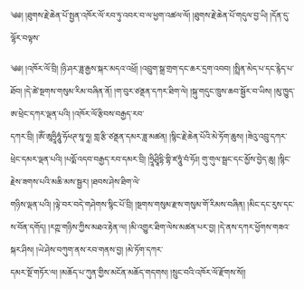 ﻿  
༄༅། །ཐུགས་རྗེ་ཆེན་པོ་སྤྱན་འཁོར་ལོ་རབ་ཏུ་འབར་བ་ལ་ཕྱག་འཚལ་ལོ། །ཐུགས་རྗེ་ཆེན་པོ་གདུལ་བྱ་ཡི། །དོན་དུ་ལྷོར་བལྟས་  
  
༄༅། །འཁོར་ལོ་བྲི། །ཉི་ཤར་ཟླ་རྒྱས་སྐར་མདའ་འཕྲོ། །འབྲུག་སྒྲ་གྲག་དང་ཆར་དྲག་འབབ། །སྤྲིན་མེད་པ་དང་རྙེད་པ་ཐོབ། །དེ་ཚེ་སྔགས་གསུམ་རིམ་བཞིན་ནོ། །ག་བུར་ཙནྡན་དཀར་ཐིག་ལེ། །སྐུ་གདུང་ཁྲུས་ཆབ་སྦྱོར་བ་ཡིས། །མུ་ཁྱུད་ཨ་ཕྲེང་དཀར་ལྡན་པའི། །འཁོར་ལོ་རྩིབས་བརྒྱད་རབ་  
དཀར་བྲི། །ཨོཾ་ཨཱཧྲཱིཧཱུཾ་ཧོཕཊ་སཱ་ཧཱ། གླ་རྩི་ཙནྡན་དམར་ཟླ་མཚན། །སྙིང་རྗེ་ཆེན་པོའི་མེ་ཏོག་ཆུས། །ཟེའུ་འབྲུ་དཀར་ཕྲེང་དམར་ལྡན་པའི། །པདྨོ་འདབ་བརྒྱད་རབ་དམར་བྲི། །ཧྲཱིཤྲཱིདྷི་གྷི་ཛཧཱུཾ་བཾ་ཧོཿ། གུ་གུལ་སྦྲང་དང་མྱོས་བྱེད་ཆུ། །སྙིང་རྗེས་ཟགས་པའི་མཆི་མས་སྦྱར། །ཐབས་ཤེས་ཐིག་ལེ་  
གཉིས་ལྡན་པའི། །ལྟེ་བར་བདེ་གཤེགས་སྙིང་པོ་བྲི། །སྔགས་གསུམ་རྫས་གསུམ་གོ་རིམས་བཞིན། །མིང་དང་རུས་དང་ས་བོན་དགོད། །རཀྵ་གཉིས་ཀྱིས་མཐའ་རྟེན་ལ། །མི་འགྱུར་ཐིག་ལེས་མཚན་པར་བྱ། །དེ་ནས་དཀར་ཕྱོགས་གཟའ་སྐར་ཤིས། །ཡེ་ཤེས་བཀུག་ནས་རབ་གནས་བྱ། །མེ་ཏོག་དཀར་  
དམར་སྔོ་གཏོར་ལ། །མཆོད་པ་ཀུན་གྱིས་མངོན་མཆོད་གདགས། །སྲུང་བའི་འཁོར་ལོ་རྫོགས་སོ།།  
  
  
